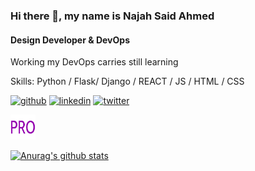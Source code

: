 
### Hi there 👋, my name is Najah Said Ahmed
#### Design  Developer & DevOps 
Working my DevOps carries still learning 

Skills: Python / Flask/ Django / REACT / JS / HTML / CSS




[<img src='https://cdn.jsdelivr.net/npm/simple-icons@3.0.1/icons/github.svg' alt='github' height='40'>](https://github.com/https://github.com/Najah-Ahmed/)  [<img src='https://cdn.jsdelivr.net/npm/simple-icons@3.0.1/icons/linkedin.svg' alt='linkedin' height='40'>](https://www.linkedin.com/in/https://www.linkedin.com/in/najah-ahmed-3a74b5192//)  [<img src='https://cdn.jsdelivr.net/npm/simple-icons@3.0.1/icons/twitter.svg' alt='twitter' height='40'>](https://twitter.com/https://twitter.com/najaah4434)  

<a href='https://github.com/pricing'><img src='https://raw.githubusercontent.com/acervenky/animated-github-badges/master/assets/pro.gif' width='40' height='40'></a>



[![Anurag's github stats](https://github-readme-stats.vercel.app/api?username=najah-ahmed)](https://github.com/najah-ahmed/github-readme-stats)
